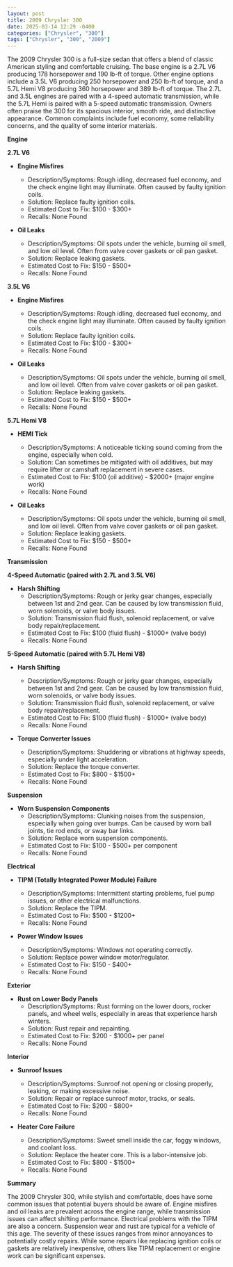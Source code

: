 ```yaml
---
layout: post
title: 2009 Chrysler 300
date: 2025-03-14 12:29 -0400
categories: ["Chrysler", "300"]
tags: ["Chrysler", "300", "2009"]
---
```

The 2009 Chrysler 300 is a full-size sedan that offers a blend of classic American styling and comfortable cruising. The base engine is a 2.7L V6 producing 178 horsepower and 190 lb-ft of torque. Other engine options include a 3.5L V6 producing 250 horsepower and 250 lb-ft of torque, and a 5.7L Hemi V8 producing 360 horsepower and 389 lb-ft of torque. The 2.7L and 3.5L engines are paired with a 4-speed automatic transmission, while the 5.7L Hemi is paired with a 5-speed automatic transmission. Owners often praise the 300 for its spacious interior, smooth ride, and distinctive appearance. Common complaints include fuel economy, some reliability concerns, and the quality of some interior materials.

**Engine**

**2.7L V6**

*   **Engine Misfires**
    *   Description/Symptoms: Rough idling, decreased fuel economy, and the check engine light may illuminate. Often caused by faulty ignition coils.
    *   Solution: Replace faulty ignition coils.
    *   Estimated Cost to Fix: $100 - $300+
    *   Recalls: None Found

*   **Oil Leaks**
    *   Description/Symptoms: Oil spots under the vehicle, burning oil smell, and low oil level. Often from valve cover gaskets or oil pan gasket.
    *   Solution: Replace leaking gaskets.
    *   Estimated Cost to Fix: $150 - $500+
    *   Recalls: None Found

**3.5L V6**

*   **Engine Misfires**
    *   Description/Symptoms: Rough idling, decreased fuel economy, and the check engine light may illuminate. Often caused by faulty ignition coils.
    *   Solution: Replace faulty ignition coils.
    *   Estimated Cost to Fix: $100 - $300+
    *   Recalls: None Found

*   **Oil Leaks**
    *   Description/Symptoms: Oil spots under the vehicle, burning oil smell, and low oil level. Often from valve cover gaskets or oil pan gasket.
    *   Solution: Replace leaking gaskets.
    *   Estimated Cost to Fix: $150 - $500+
    *   Recalls: None Found

**5.7L Hemi V8**

*   **HEMI Tick**
    *   Description/Symptoms: A noticeable ticking sound coming from the engine, especially when cold.
    *   Solution: Can sometimes be mitigated with oil additives, but may require lifter or camshaft replacement in severe cases.
    *   Estimated Cost to Fix: $100 (oil additive) - $2000+ (major engine work)
    *   Recalls: None Found

*   **Oil Leaks**
    *   Description/Symptoms: Oil spots under the vehicle, burning oil smell, and low oil level. Often from valve cover gaskets or oil pan gasket.
    *   Solution: Replace leaking gaskets.
    *   Estimated Cost to Fix: $150 - $500+
    *   Recalls: None Found

**Transmission**

**4-Speed Automatic (paired with 2.7L and 3.5L V6)**

*   **Harsh Shifting**
    *   Description/Symptoms: Rough or jerky gear changes, especially between 1st and 2nd gear. Can be caused by low transmission fluid, worn solenoids, or valve body issues.
    *   Solution: Transmission fluid flush, solenoid replacement, or valve body repair/replacement.
    *   Estimated Cost to Fix: $100 (fluid flush) - $1000+ (valve body)
    *   Recalls: None Found

**5-Speed Automatic (paired with 5.7L Hemi V8)**

*   **Harsh Shifting**
    *   Description/Symptoms: Rough or jerky gear changes, especially between 1st and 2nd gear. Can be caused by low transmission fluid, worn solenoids, or valve body issues.
    *   Solution: Transmission fluid flush, solenoid replacement, or valve body repair/replacement.
    *   Estimated Cost to Fix: $100 (fluid flush) - $1000+ (valve body)
    *   Recalls: None Found

*   **Torque Converter Issues**
    *   Description/Symptoms: Shuddering or vibrations at highway speeds, especially under light acceleration.
    *   Solution: Replace the torque converter.
    *   Estimated Cost to Fix: $800 - $1500+
    *   Recalls: None Found

**Suspension**

*   **Worn Suspension Components**
    *   Description/Symptoms: Clunking noises from the suspension, especially when going over bumps. Can be caused by worn ball joints, tie rod ends, or sway bar links.
    *   Solution: Replace worn suspension components.
    *   Estimated Cost to Fix: $100 - $500+ per component
    *   Recalls: None Found

**Electrical**

*   **TIPM (Totally Integrated Power Module) Failure**
    *   Description/Symptoms: Intermittent starting problems, fuel pump issues, or other electrical malfunctions.
    *   Solution: Replace the TIPM.
    *   Estimated Cost to Fix: $500 - $1200+
    *   Recalls: None Found

*   **Power Window Issues**
    *   Description/Symptoms: Windows not operating correctly.
    *   Solution: Replace power window motor/regulator.
    *   Estimated Cost to Fix: $150 - $400+
    *   Recalls: None Found

**Exterior**

*   **Rust on Lower Body Panels**
    *   Description/Symptoms: Rust forming on the lower doors, rocker panels, and wheel wells, especially in areas that experience harsh winters.
    *   Solution: Rust repair and repainting.
    *   Estimated Cost to Fix: $200 - $1000+ per panel
    *   Recalls: None Found

**Interior**

*   **Sunroof Issues**
    *   Description/Symptoms: Sunroof not opening or closing properly, leaking, or making excessive noise.
    *   Solution: Repair or replace sunroof motor, tracks, or seals.
    *   Estimated Cost to Fix: $200 - $800+
    *   Recalls: None Found

*   **Heater Core Failure**
    *   Description/Symptoms: Sweet smell inside the car, foggy windows, and coolant loss.
    *   Solution: Replace the heater core. This is a labor-intensive job.
    *   Estimated Cost to Fix: $800 - $1500+
    *   Recalls: None Found

**Summary**

The 2009 Chrysler 300, while stylish and comfortable, does have some common issues that potential buyers should be aware of. Engine misfires and oil leaks are prevalent across the engine range, while transmission issues can affect shifting performance. Electrical problems with the TIPM are also a concern. Suspension wear and rust are typical for a vehicle of this age. The severity of these issues ranges from minor annoyances to potentially costly repairs. While some repairs like replacing ignition coils or gaskets are relatively inexpensive, others like TIPM replacement or engine work can be significant expenses.


